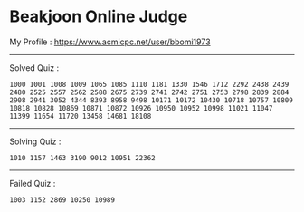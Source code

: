 # Beakjoon Online Judge

My Profile : https://www.acmicpc.net/user/bbomi1973

---

Solved Quiz : 
```
1000 1001 1008 1009 1065 1085 1110 1181 1330 1546 1712 2292 2438 2439 2480 2525 2557 2562 2588 2675 2739 2741 2742 2751 2753 2798 2839 2884 2908 2941 3052 4344 8393 8958 9498 10171 10172 10430 10718 10757 10809 10818 10828 10869 10871 10872 10926 10950 10952 10998 11021 11047 11399 11654 11720 13458 14681 18108
```

---

Solving Quiz :
```
1010 1157 1463 3190 9012 10951 22362
```

---

Failed Quiz :
```
1003 1152 2869 10250 10989
```